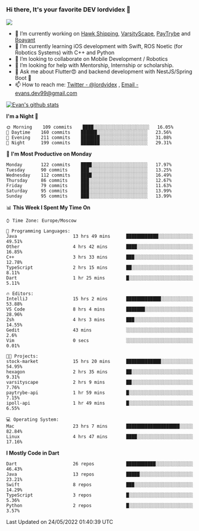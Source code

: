 ### Hi there, It's your favorite DEV lordvidex 👋
<img src="https://komarev.com/ghpvc/?username=lordvidex&label=Views&color=blue&style=plastic" />
<!--
**lordvidex/lordvidex** is a ✨ _special_ ✨ repository because its `README.md` (this file) appears on your GitHub profile.
Here are some ideas to get you started:
-->

- 🔭 I’m currently working on [Hawk Shipping](https://hawkshipping.com), [VarsityScape](https://varsityscape.com), [PayTrybe](https://www.paytrybe.com) and [Boayant](https://www.github.com/boayant-dev)
- 🌱 I’m currently learning iOS development with Swift, ROS Noetic (for Robotics Systems) with C++ and Python
- 👯 I’m looking to collaborate on Mobile Development / Robotics
- 🤔 I’m looking for help with Mentorship, Internship or scholarship.
- 💬 Ask me about Flutter😍 and backend development with NestJS/Spring Boot 🔮
- 📫 How to reach me: [Twitter - @lordvidex](https://twitter.com/lordvidex) , [Email - evans.dev99@gmail.com](mailto:evans.dev99@gmail.com?body=Hello%20Evans,)

<div>
<!-- <a href="https://github.com/lordvidex">
  <img src="https://github-readme-stats.vercel.app/api/top-langs/?username=lordvidex&theme=light" />
</a>    -->
<!-- [![Top Langs](https://github-readme-stats.vercel.app/api/top-langs/?username=lordvidex)](https://github.com/lordvidex/)  -->

<a href="https://github.com/lordvidex">
 <img src="https://github-readme-stats.vercel.app/api?username=lordvidex&show_icons=true&theme=light&line_height=27" alt="Evan's github stats"/>
</a>
</div>


<!--
  <a href="https://github.com/iampawan/FlutterExampleApps">
    <img align="center" src="https://github-readme-stats.vercel.app/api/pin/?username=iampawan&repo=FlutterExampleApps&theme=light" />

  </a>
  <a href="https://github.com/iampawan/VelocityX">
   <img align="center" src="https://github-readme-stats.vercel.app/api/pin/?username=iampawan&repo=VelocityX&theme=light" />
  </a>
-->
<!--START_SECTION:waka-->
**I'm a Night 🦉** 

```text
🌞 Morning    109 commits    ████░░░░░░░░░░░░░░░░░░░░░   16.05% 
🌆 Daytime    160 commits    ██████░░░░░░░░░░░░░░░░░░░   23.56% 
🌃 Evening    211 commits    ███████░░░░░░░░░░░░░░░░░░   31.08% 
🌙 Night      199 commits    ███████░░░░░░░░░░░░░░░░░░   29.31%

```
📅 **I'm Most Productive on Monday** 

```text
Monday       122 commits    ████░░░░░░░░░░░░░░░░░░░░░   17.97% 
Tuesday      90 commits     ███░░░░░░░░░░░░░░░░░░░░░░   13.25% 
Wednesday    112 commits    ████░░░░░░░░░░░░░░░░░░░░░   16.49% 
Thursday     86 commits     ███░░░░░░░░░░░░░░░░░░░░░░   12.67% 
Friday       79 commits     ███░░░░░░░░░░░░░░░░░░░░░░   11.63% 
Saturday     95 commits     ███░░░░░░░░░░░░░░░░░░░░░░   13.99% 
Sunday       95 commits     ███░░░░░░░░░░░░░░░░░░░░░░   13.99%

```


📊 **This Week I Spent My Time On** 

```text
⌚︎ Time Zone: Europe/Moscow

💬 Programming Languages: 
Java                     13 hrs 49 mins      ████████████░░░░░░░░░░░░░   49.51% 
Other                    4 hrs 42 mins       ████░░░░░░░░░░░░░░░░░░░░░   16.85% 
C++                      3 hrs 33 mins       ███░░░░░░░░░░░░░░░░░░░░░░   12.78% 
TypeScript               2 hrs 15 mins       ██░░░░░░░░░░░░░░░░░░░░░░░   8.11% 
Dart                     1 hr 25 mins        █░░░░░░░░░░░░░░░░░░░░░░░░   5.11%

🔥 Editors: 
IntelliJ                 15 hrs 2 mins       █████████████░░░░░░░░░░░░   53.88% 
VS Code                  8 hrs 4 mins        ███████░░░░░░░░░░░░░░░░░░   28.96% 
Zsh                      4 hrs 3 mins        ███░░░░░░░░░░░░░░░░░░░░░░   14.55% 
Gedit                    43 mins             ░░░░░░░░░░░░░░░░░░░░░░░░░   2.6% 
Vim                      0 secs              ░░░░░░░░░░░░░░░░░░░░░░░░░   0.01%

🐱‍💻 Projects: 
stock-market             15 hrs 20 mins      █████████████░░░░░░░░░░░░   54.95% 
hexagon                  2 hrs 35 mins       ██░░░░░░░░░░░░░░░░░░░░░░░   9.31% 
varsityscape             2 hrs 9 mins        ██░░░░░░░░░░░░░░░░░░░░░░░   7.76% 
paytrybe-api             1 hr 59 mins        █░░░░░░░░░░░░░░░░░░░░░░░░   7.15% 
ipoll-api                1 hr 49 mins        █░░░░░░░░░░░░░░░░░░░░░░░░   6.55%

💻 Operating System: 
Mac                      23 hrs 7 mins       ████████████████████░░░░░   82.84% 
Linux                    4 hrs 47 mins       ████░░░░░░░░░░░░░░░░░░░░░   17.16%

```

**I Mostly Code in Dart** 

```text
Dart                     26 repos            ███████████░░░░░░░░░░░░░░   46.43% 
Java                     13 repos            █████░░░░░░░░░░░░░░░░░░░░   23.21% 
Swift                    8 repos             ███░░░░░░░░░░░░░░░░░░░░░░   14.29% 
TypeScript               3 repos             █░░░░░░░░░░░░░░░░░░░░░░░░   5.36% 
Python                   2 repos             █░░░░░░░░░░░░░░░░░░░░░░░░   3.57%

```



 Last Updated on 24/05/2022 01:40:39 UTC
<!--END_SECTION:waka-->
